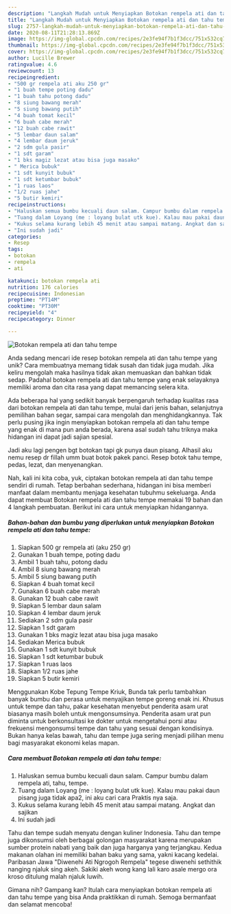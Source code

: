 ```yaml
---
description: "Langkah Mudah untuk Menyiapkan Botokan rempela ati dan tahu tempe Anti Gagal"
title: "Langkah Mudah untuk Menyiapkan Botokan rempela ati dan tahu tempe Anti Gagal"
slug: 2757-langkah-mudah-untuk-menyiapkan-botokan-rempela-ati-dan-tahu-tempe-anti-gagal
date: 2020-08-11T21:28:13.869Z
image: https://img-global.cpcdn.com/recipes/2e3fe94f7b1f3dcc/751x532cq70/botokan-rempela-ati-dan-tahu-tempe-foto-resep-utama.jpg
thumbnail: https://img-global.cpcdn.com/recipes/2e3fe94f7b1f3dcc/751x532cq70/botokan-rempela-ati-dan-tahu-tempe-foto-resep-utama.jpg
cover: https://img-global.cpcdn.com/recipes/2e3fe94f7b1f3dcc/751x532cq70/botokan-rempela-ati-dan-tahu-tempe-foto-resep-utama.jpg
author: Lucille Brewer
ratingvalue: 4.6
reviewcount: 13
recipeingredient:
- "500 gr rempela ati aku 250 gr"
- "1 buah tempe poting dadu"
- "1 buah tahu potong dadu"
- "8 siung bawang merah"
- "5 siung bawang putih"
- "4 buah tomat kecil"
- "6 buah cabe merah"
- "12 buah cabe rawit"
- "5 lembar daun salam"
- "4 lembar daum jeruk"
- "2 sdm gula pasir"
- "1 sdt garam"
- "1 bks magiz lezat atau bisa juga masako"
- " Merica bubuk"
- "1 sdt kunyit bubuk"
- "1 sdt ketumbar bubuk"
- "1 ruas laos"
- "1/2 ruas jahe"
- "5 butir kemiri"
recipeinstructions:
- "Haluskan semua bumbu kecuali daun salam. Campur bumbu dalam rempela ati, tahu, tempe."
- "Tuang dalam Loyang (me : loyang bulat utk kue). Kalau mau pakai daun pisang juga tidak apa2, ini aku cari cara Praktis nya saja."
- "Kukus selama kurang lebih 45 menit atau sampai matang. Angkat dan sajikan"
- "Ini sudah jadi"
categories:
- Resep
tags:
- botokan
- rempela
- ati

katakunci: botokan rempela ati 
nutrition: 176 calories
recipecuisine: Indonesian
preptime: "PT14M"
cooktime: "PT30M"
recipeyield: "4"
recipecategory: Dinner

---
```



![Botokan rempela ati dan tahu tempe](https://img-global.cpcdn.com/recipes/2e3fe94f7b1f3dcc/751x532cq70/botokan-rempela-ati-dan-tahu-tempe-foto-resep-utama.jpg)

Anda sedang mencari ide resep botokan rempela ati dan tahu tempe yang unik? Cara membuatnya memang tidak susah dan tidak juga mudah. Jika keliru mengolah maka hasilnya tidak akan memuaskan dan bahkan tidak sedap. Padahal botokan rempela ati dan tahu tempe yang enak selayaknya memiliki aroma dan cita rasa yang dapat memancing selera kita.

Ada beberapa hal yang sedikit banyak berpengaruh terhadap kualitas rasa dari botokan rempela ati dan tahu tempe, mulai dari jenis bahan, selanjutnya pemilihan bahan segar, sampai cara mengolah dan menghidangkannya. Tak perlu pusing jika ingin menyiapkan botokan rempela ati dan tahu tempe yang enak di mana pun anda berada, karena asal sudah tahu triknya maka hidangan ini dapat jadi sajian spesial.

Jadi aku lagi pengen bgt botokan tapi gk punya daun pisang. Alhasil aku nemu resep dr fillah umm buat botok pakek panci. Resep botok tahu tempe, pedas, lezat, dan menyenangkan.


Nah, kali ini kita coba, yuk, ciptakan botokan rempela ati dan tahu tempe sendiri di rumah. Tetap berbahan sederhana, hidangan ini bisa memberi manfaat dalam membantu menjaga kesehatan tubuhmu sekeluarga. Anda dapat membuat Botokan rempela ati dan tahu tempe memakai 19 bahan dan 4 langkah pembuatan. Berikut ini cara untuk menyiapkan hidangannya.

<!--inarticleads1-->

##### Bahan-bahan dan bumbu yang diperlukan untuk menyiapkan Botokan rempela ati dan tahu tempe:

1. Siapkan 500 gr rempela ati (aku 250 gr)
1. Gunakan 1 buah tempe, poting dadu
1. Ambil 1 buah tahu, potong dadu
1. Ambil 8 siung bawang merah
1. Ambil 5 siung bawang putih
1. Siapkan 4 buah tomat kecil
1. Gunakan 6 buah cabe merah
1. Gunakan 12 buah cabe rawit
1. Siapkan 5 lembar daun salam
1. Siapkan 4 lembar daum jeruk
1. Sediakan 2 sdm gula pasir
1. Siapkan 1 sdt garam
1. Gunakan 1 bks magiz lezat atau bisa juga masako
1. Sediakan  Merica bubuk
1. Gunakan 1 sdt kunyit bubuk
1. Siapkan 1 sdt ketumbar bubuk
1. Siapkan 1 ruas laos
1. Siapkan 1/2 ruas jahe
1. Siapkan 5 butir kemiri


Menggunakan Kobe Tepung Tempe Kriuk, Bunda tak perlu tambahkan banyak bumbu dan perasa untuk menyajikan tempe goreng enak ini. Khusus untuk tempe dan tahu, pakar kesehatan menyebut penderita asam urat biasanya masih boleh untuk mengonsumsinya. Penderita asam urat pun diminta untuk berkonsultasi ke dokter untuk mengetahui porsi atau frekuensi mengonsumsi tempe dan tahu yang sesuai dengan kondisinya. Bukan hanya kelas bawah, tahu dan tempe juga sering menjadi pilihan menu bagi masyarakat ekonomi kelas mapan. 

<!--inarticleads2-->

##### Cara membuat Botokan rempela ati dan tahu tempe:

1. Haluskan semua bumbu kecuali daun salam. Campur bumbu dalam rempela ati, tahu, tempe.
1. Tuang dalam Loyang (me : loyang bulat utk kue). Kalau mau pakai daun pisang juga tidak apa2, ini aku cari cara Praktis nya saja.
1. Kukus selama kurang lebih 45 menit atau sampai matang. Angkat dan sajikan
1. Ini sudah jadi


Tahu dan tempe sudah menyatu dengan kuliner Indonesia. Tahu dan tempe juga dikonsumsi oleh berbagai golongan masyarakat karena merupakan sumber protein nabati yang baik dan juga harganya yang terjangkau. Kedua makanan olahan ini memiliki bahan baku yang sama, yakni kacang kedelai. Paribasan Jawa &#34;Diwenehi Ati Ngrogoh Rempela&#34; tegese diwenehi sethithik nanging njaluk sing akeh. Sakiki akeh wong kang lali karo asale mergo ora kroso ditulung malah njaluk luwih. 

Gimana nih? Gampang kan? Itulah cara menyiapkan botokan rempela ati dan tahu tempe yang bisa Anda praktikkan di rumah. Semoga bermanfaat dan selamat mencoba!
